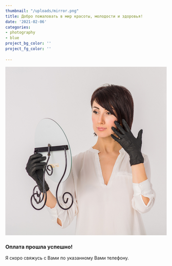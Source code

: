 ```yaml
---
thumbnail: "/uploads/mirror.png"
title: Добро пожаловать в мир красоты, молодости и здоровья!
date: '2021-02-06'
categories:
- photography
- blue
project_bg_color: ''
project_fg_color: ''

---
```

![](/uploads/mirror.png)

### Оплата прошла успешно! 

Я скоро свяжусь с Вами по указанному Вами телефону.